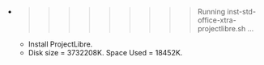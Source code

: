 * >>>>>>>>> Running inst-std-office-xtra-projectlibre.sh ...
  * Install ProjectLibre.
  * Disk size = 3732208K. Space Used = 18452K.
